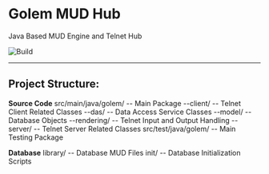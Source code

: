 Golem MUD Hub
===
Java Based MUD Engine and Telnet Hub 

![Build](https://travis-ci.org/sshookman/ProjectRead.svg?branch=master)

---

Project Structure:
---

**Source Code**
src/main/java/golem/	-- Main Package
--client/				-- Telnet Client Related Classes
--das/					-- Data Access Service Classes
--model/				-- Database Objects
--rendering/			-- Telnet Input and Output Handling
--server/				-- Telnet Server Related Classes
src/test/java/golem/	-- Main Testing Package

**Database**
library/				-- Database MUD Files
init/					-- Database Initialization Scripts
